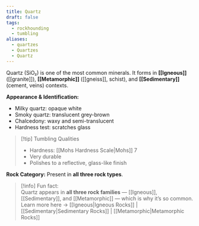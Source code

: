 ```yaml
---
title: Quartz
draft: false
tags:
  - rockhounding
  - tumbling
aliases:
  - quartzes
  - Quartzes
  - Quartz
---
```

Quartz (SiO₂) is one of the most common minerals. It forms in **[[Igneous]]** ([[granite]]), **[[Metamorphic]]** ([[gneiss]], schist), and **[[Sedimentary]]** (cement, veins) contexts.  

**Appearance & Identification:**  
- Milky quartz: opaque white  
- Smoky quartz: translucent grey-brown  
- Chalcedony: waxy and semi-translucent  
- Hardness test: scratches glass  

> [!tip] Tumbling Qualities  
> - Hardness: [[Mohs Hardness Scale|Mohs]] 7  
> - Very durable  
> - Polishes to a reflective, glass-like finish  

**Rock Category:** Present in **all three rock types**.

> [!info] Fun fact:  
> Quartz appears in **all three rock families** — [[Igneous]], [[Sedimentary]], and [[Metamorphic]] — which is why it’s so common.  
> Learn more here → [[Igneous|Igneous Rocks]] | [[Sedimentary|Sedimentary Rocks]] | [[Metamorphic|Metamorphic Rocks]]



